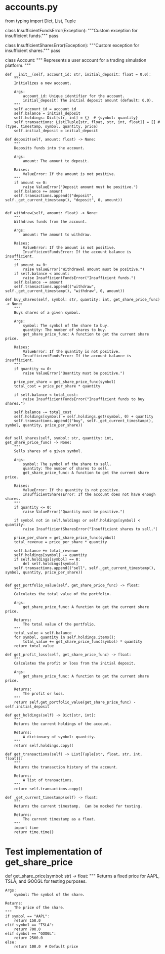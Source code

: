 
# accounts.py

from typing import Dict, List, Tuple

class InsufficientFundsError(Exception):
    """Custom exception for insufficient funds."""
    pass

class InsufficientSharesError(Exception):
    """Custom exception for insufficient shares."""
    pass


class Account:
    """
    Represents a user account for a trading simulation platform.
    """

    def __init__(self, account_id: str, initial_deposit: float = 0.0):
        """
        Initializes a new account.

        Args:
            account_id: Unique identifier for the account.
            initial_deposit: The initial deposit amount (default: 0.0).
        """
        self.account_id = account_id
        self.balance = initial_deposit
        self.holdings: Dict[str, int] = {}  # {symbol: quantity}
        self.transactions: List[Tuple[str, float, str, int, float]] = [] # (type, timestamp, symbol, quantity, price)
        self.initial_deposit = initial_deposit

    def deposit(self, amount: float) -> None:
        """
        Deposits funds into the account.

        Args:
            amount: The amount to deposit.

        Raises:
            ValueError: If the amount is not positive.
        """
        if amount <= 0:
            raise ValueError("Deposit amount must be positive.")
        self.balance += amount
        self.transactions.append(("deposit", self._get_current_timestamp(), "deposit", 0, amount))


    def withdraw(self, amount: float) -> None:
        """
        Withdraws funds from the account.

        Args:
            amount: The amount to withdraw.

        Raises:
            ValueError: If the amount is not positive.
            InsufficientFundsError: If the account balance is insufficient.
        """
        if amount <= 0:
            raise ValueError("Withdrawal amount must be positive.")
        if self.balance < amount:
            raise InsufficientFundsError("Insufficient funds.")
        self.balance -= amount
        self.transactions.append(("withdraw", self._get_current_timestamp(), "withdraw", 0, amount))

    def buy_shares(self, symbol: str, quantity: int, get_share_price_func) -> None:
        """
        Buys shares of a given symbol.

        Args:
            symbol: The symbol of the share to buy.
            quantity: The number of shares to buy.
            get_share_price_func: A function to get the current share price.

        Raises:
            ValueError: If the quantity is not positive.
            InsufficientFundsError: If the account balance is insufficient.
        """
        if quantity <= 0:
            raise ValueError("Quantity must be positive.")

        price_per_share = get_share_price_func(symbol)
        total_cost = price_per_share * quantity

        if self.balance < total_cost:
            raise InsufficientFundsError("Insufficient funds to buy shares.")

        self.balance -= total_cost
        self.holdings[symbol] = self.holdings.get(symbol, 0) + quantity
        self.transactions.append(("buy", self._get_current_timestamp(), symbol, quantity, price_per_share))


    def sell_shares(self, symbol: str, quantity: int, get_share_price_func) -> None:
        """
        Sells shares of a given symbol.

        Args:
            symbol: The symbol of the share to sell.
            quantity: The number of shares to sell.
            get_share_price_func: A function to get the current share price.

        Raises:
            ValueError: If the quantity is not positive.
            InsufficientSharesError: If the account does not have enough shares.
        """
        if quantity <= 0:
            raise ValueError("Quantity must be positive.")

        if symbol not in self.holdings or self.holdings[symbol] < quantity:
            raise InsufficientSharesError("Insufficient shares to sell.")

        price_per_share = get_share_price_func(symbol)
        total_revenue = price_per_share * quantity

        self.balance += total_revenue
        self.holdings[symbol] -= quantity
        if self.holdings[symbol] == 0:
            del self.holdings[symbol]
        self.transactions.append(("sell", self._get_current_timestamp(), symbol, quantity, price_per_share))


    def get_portfolio_value(self, get_share_price_func) -> float:
        """
        Calculates the total value of the portfolio.

        Args:
            get_share_price_func: A function to get the current share price.

        Returns:
            The total value of the portfolio.
        """
        total_value = self.balance
        for symbol, quantity in self.holdings.items():
            total_value += get_share_price_func(symbol) * quantity
        return total_value

    def get_profit_loss(self, get_share_price_func) -> float:
        """
        Calculates the profit or loss from the initial deposit.

        Args:
            get_share_price_func: A function to get the current share price.

        Returns:
            The profit or loss.
        """
        return self.get_portfolio_value(get_share_price_func) - self.initial_deposit

    def get_holdings(self) -> Dict[str, int]:
        """
        Returns the current holdings of the account.

        Returns:
            A dictionary of symbol: quantity.
        """
        return self.holdings.copy()

    def get_transactions(self) -> List[Tuple[str, float, str, int, float]]:
        """
        Returns the transaction history of the account.

        Returns:
            A list of transactions.
        """
        return self.transactions.copy()

    def _get_current_timestamp(self) -> float:
        """
        Returns the current timestamp.  Can be mocked for testing.

        Returns:
            The current timestamp as a float.
        """
        import time
        return time.time()



# Test implementation of get_share_price
def get_share_price(symbol: str) -> float:
    """
    Returns a fixed price for AAPL, TSLA, and GOOGL for testing purposes.

    Args:
        symbol: The symbol of the share.

    Returns:
        The price of the share.
    """
    if symbol == "AAPL":
        return 150.0
    elif symbol == "TSLA":
        return 700.0
    elif symbol == "GOOGL":
        return 2500.0
    else:
        return 100.0  # Default price
```